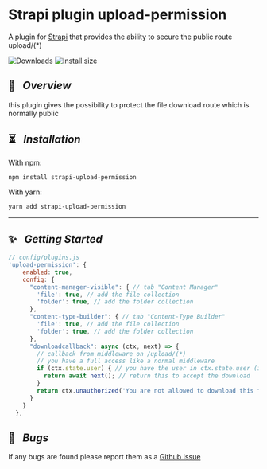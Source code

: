 # Strapi plugin upload-permission


A plugin for [Strapi](https://github.com/strapi/strapi) that provides the ability to secure the public route upload/(*)

[![Downloads](https://img.shields.io/npm/dm/strapi-upload-permission?style=for-the-badge)](https://www.npmjs.com/package/strapi-upload-permission)
[![Install size](https://img.shields.io/npm/l/strapi-upload-permission?style=for-the-badge)](https://github.com/PaulRichez/strapi-upload-permission/blob/master/Licence)

## 🚀 &nbsp; _Overview_

this plugin gives the possibility to protect the file download route which is normally public

## ⏳ &nbsp; _Installation_

With npm:

```bash
npm install strapi-upload-permission
```

With yarn:

```bash
yarn add strapi-upload-permission
```

---

## ✨ &nbsp; _Getting Started_
```js
// config/plugins.js
'upload-permission': {
    enabled: true,
    config: {
      "content-manager-visible": { // tab "Content Manager"
        'file': true, // add the file collection
        'folder': true, // add the folder collection
      },
      "content-type-builder": { // tab "Content-Type Builder"
        'file': true, // add the file collection
        'folder': true, // add the folder collection
      },
      "downloadcallback": async (ctx, next) => { 
        // callback from middleware on /upload/(*)
        // you have a full access like a normal middleware
        if (ctx.state.user) { // you have the user in ctx.state.user (if token)
          return await next(); // return this to accept the download
        }
        return ctx.unauthorized('You are not allowed to download this file'); // denied
      }
    }
  },
```

## 🐛 &nbsp; _Bugs_

If any bugs are found please report them as a [Github Issue](https://github.com/PaulRichez/strapi-upload-permission/issues)
